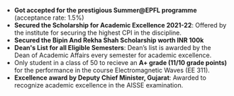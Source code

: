 - **Got accepted for the prestigious Summer@EPFL programme** (acceptance rate: 1.5%)
- **Secured the Scholarship for Academic Excellence 2021-22**: Offered by the institute for securing the highest CPI in the discipline.
- **Secured the Bipin And Rekha Shah Scholarship worth INR 100k**
- **Dean's List for all Eligible Semesters**:  Dean’s list is awarded by the Dean of Academic Affairs every semester for academic excellence.
- Only student in a class of 50 to recieve an **A+ grade (11/10 grade points)** for the performance in the course Electromagnetic Waves (EE 311).
- **Excellence award by Deputy Chief Minister, Gujarat**: Awarded to recognize academic excellence in the AISSE examination.
